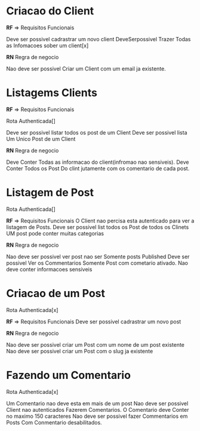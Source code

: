 # Criacao do Client

**RF** => Requisitos Funcionais

Deve ser possivel cadrastrar um novo client
DeveSerpossivel Trazer Todas as Infomacoes sober um client[x]

**RN** Regra de negocio

Nao deve ser possivel Criar um Client com um email ja existente.

# Listagems Clients

**RF** => Requisitos Funcionais

Rota Authenticada[]

Deve ser possivel listar todos os post de um Client
Deve ser possivel lista Um Unico Post de um Client

**RN** Regra de negocio

Deve Conter Todas as informacao do client(infromao nao sensiveis).
Deve Conter Todos os Post Do clint jutamente com os comentario de cada post.

# Listagem de Post

Rota Authenticada[]

**RF** => Requisitos Funcionais
O Client nao percisa esta autenticado para ver a listagem de Posts.
Deve ser possivel list todos os Post de todos os Clinets
UM post pode conter muitas categorias

**RN** Regra de negocio

Nao deve ser possivel ver post nao ser Somente posts Published
Deve ser possivel Ver os Commentarios Somente Post com cometario ativado.
Nao deve conter informacoes sensiveis

# Criacao de um Post

Rota Authenticada[x]

**RF** => Requisitos Funcionais
Deve ser possivel cadrastrar um novo post

**RN** Regra de negocio

Nao deve ser possivel criar um Post com um nome de um post existente
Nao deve ser possivel criar um Post com o slug ja existente

# Fazendo um Comentario

Rota Authenticada[x]

Um Comentario nao deve esta em mais de um post
Nao deve ser possivel Client nao autenticados Fazerem Comentarios.
O Comentario deve Conter no maximo 150 caracteres
Nao deve ser possivel fazer Commentarios em Posts Com Conmentario desabilitados.
